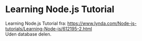 # Learning Node.js Tutorial
Learning Node.js Tutorial fra: https://www.lynda.com/Node-js-tutorials/Learning-Node-js/612195-2.html  
Uden database delen.
